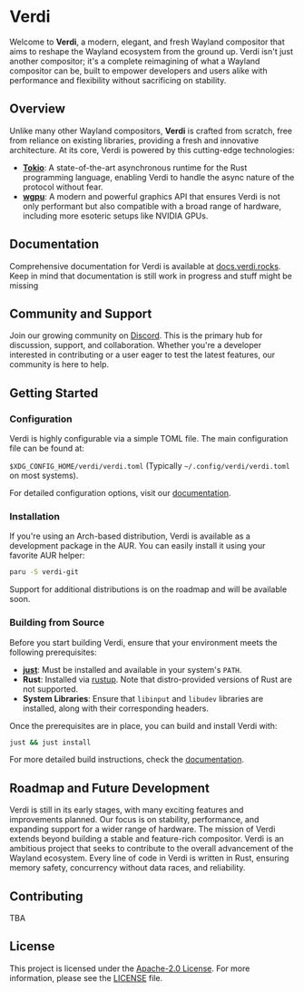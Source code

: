 # Verdi

Welcome to **Verdi**, a modern, elegant, and fresh Wayland compositor that aims
to reshape the Wayland ecosystem from the ground up. Verdi isn't just another
compositor; it's a complete reimagining of what a Wayland compositor can be,
built to empower developers and users alike with performance and flexibility
without sacrificing on stability.

## Overview

Unlike many other Wayland compositors, **Verdi** is crafted from scratch, free
from reliance on existing libraries, providing a fresh and innovative
architecture. At its core, Verdi is powered by this cutting-edge technologies:

- **[Tokio](https://github.com/tokio-rs/tokio)**: A state-of-the-art
  asynchronous runtime for the Rust programming language, enabling Verdi to
  handle the async nature of the protocol without fear.
- **[wgpu](https://github.com/gfx-rs/wgpu)**: A modern and powerful graphics API
  that ensures Verdi is not only performant but also compatible with a broad
  range of hardware, including more esoteric setups like NVIDIA GPUs.

## Documentation

Comprehensive documentation for Verdi is available at
[docs.verdi.rocks](https://docs.verdi.rocks). Keep in mind that documentation is
still work in progress and stuff might be missing

## Community and Support

Join our growing community on [Discord](https://discord.verdi.rocks). This is
the primary hub for discussion, support, and collaboration. Whether you're a
developer interested in contributing or a user eager to test the latest
features, our community is here to help.

## Getting Started

### Configuration

Verdi is highly configurable via a simple TOML file. The main configuration file
can be found at:

`$XDG_CONFIG_HOME/verdi/verdi.toml` (Typically `~/.config/verdi/verdi.toml` on
most systems).

For detailed configuration options, visit our
[documentation](https://docs.verdi.rocks/configuration).

### Installation

If you're using an Arch-based distribution, Verdi is available as a development
package in the AUR. You can easily install it using your favorite AUR helper:

```bash
paru -S verdi-git
```

Support for additional distributions is on the roadmap and will be available
soon.

### Building from Source

Before you start building Verdi, ensure that your environment meets the
following prerequisites:

- **[just](https://just.system)**: Must be installed and available in your
  system's `PATH`.
- **Rust**: Installed via [rustup](https://rustup.rs/). Note that
  distro-provided versions of Rust are not supported.
- **System Libraries**: Ensure that `libinput` and `libudev` libraries are
  installed, along with their corresponding headers.

Once the prerequisites are in place, you can build and install Verdi with:

```bash
just && just install
```

For more detailed build instructions, check the
[documentation](https://docs.verdi.rocks/building).

## Roadmap and Future Development

Verdi is still in its early stages, with many exciting features and improvements
planned. Our focus is on stability, performance, and expanding support for a
wider range of hardware. The mission of Verdi extends beyond building a stable
and feature-rich compositor. Verdi is an ambitious project that seeks to
contribute to the overall advancement of the Wayland ecosystem. Every line of
code in Verdi is written in Rust, ensuring memory safety, concurrency without
data races, and reliability.

## Contributing

<!-- We welcome contributions from the community! Whether you're interested in
coding, reporting bugs, improving documentation, or just providing feedback,
your input is invaluable. Check out our
[contributing guidelines]() to get started. -->

TBA

## License

This project is licensed under the
[Apache-2.0 License](http://www.apache.org/licenses/LICENSE-2.0). For more
information, please see the [LICENSE](LICENSE) file.
